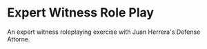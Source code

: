 # Expert Witness Role Play
An expert witness roleplaying exercise with Juan Herrera's Defense Attorne.